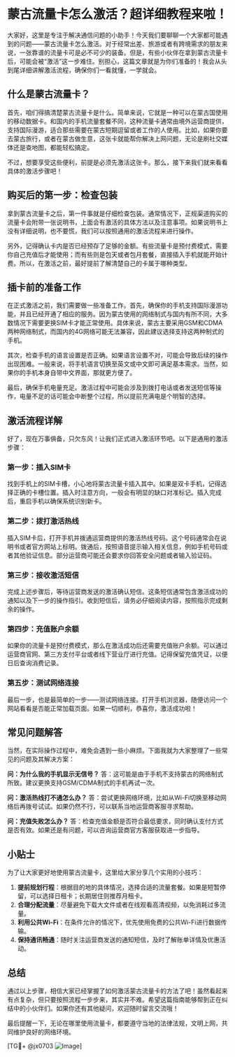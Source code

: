 # 蒙古流量卡怎么激活？超详细教程来啦！

大家好，这里是专注于解决通信问题的小助手！今天我们要聊聊一个大家都可能遇到的问题——蒙古流量卡怎么激活。对于经常出差、旅游或者有跨境需求的朋友来说，一张靠谱的流量卡可是必不可少的装备。但是，有些小伙伴在拿到蒙古流量卡后，可能会被“激活”这一步难住。别担心，这篇文章就是为你们准备的！我会从头到尾详细讲解激活流程，确保你们一看就懂，一学就会。

## 什么是蒙古流量卡？

首先，咱们得搞清楚蒙古流量卡是什么。简单来说，它就是一种可以在蒙古国使用的移动数据卡。和国内的手机流量套餐不同，这种流量卡通常由境外运营商提供，支持国际漫游，适合那些需要在蒙古短期逗留或者工作的人使用。比如，如果你要去蒙古旅行，或者在蒙古做生意，这张卡就能帮你解决上网问题，无论是刷社交媒体还是查地图，都能轻松搞定。

不过，想要享受这些便利，前提是必须先激活这张卡。那么，接下来我们就来看看具体的激活步骤吧！

## 购买后的第一步：检查包装

拿到蒙古流量卡之后，第一件事就是仔细检查包装。通常情况下，正规渠道购买的流量卡会附带一张说明书，上面会有激活的具体方法以及注意事项。如果说明书上没有详细说明，也不要慌，我们可以按照通用的激活流程来进行操作。

另外，记得确认卡内是否已经预存了足够的金额。有些流量卡是预付费模式，需要你自己充值后才能使用；而有些则是包天或者包月套餐，直接插入手机就能开始计费。所以，在激活之前，最好提前了解清楚自己的卡属于哪种类型。

## 插卡前的准备工作

在正式激活之前，我们需要做一些准备工作。首先，确保你的手机支持国际漫游功能，并且已经开通了相应的服务。因为蒙古使用的网络制式与国内有所不同，大多数情况下需要更换SIM卡才能正常使用。具体来说，蒙古主要采用GSM和CDMA两种网络制式，而国内的4G网络可能无法兼容，因此建议选择支持这两种制式的手机。

其次，检查手机的语言设置是否正确。如果语言设置不对，可能会导致后续的操作出现困难。一般来说，将手机语言切换至英文或中文即可满足基本需求。当然，如果你的手机本身自带中文界面，那就更方便了。

最后，确保手机电量充足。激活过程中可能会涉及到拨打电话或者发送短信等操作，电量不足的话可能会中断整个过程，所以提前充满电是个明智的选择。

## 激活流程详解

好了，现在万事俱备，只欠东风！让我们正式进入激活环节吧。以下是通用的激活步骤：

### 第一步：插入SIM卡

找到手机上的SIM卡槽，小心地将蒙古流量卡插入其中。如果是双卡手机，记得选择正确的卡槽位置。插入时注意方向，一般会有明显的缺口对准标记。插入完成后，重启手机以确保系统识别新卡。

### 第二步：拨打激活热线

插入SIM卡后，打开手机并拨通运营商提供的激活热线号码。这个号码通常会在说明书或者官方网站上标明。拨通后，按照语音提示输入相关信息，例如手机号码或者其他验证信息。部分运营商可能还会要求你回答安全问题或者输入验证码。

### 第三步：接收激活短信

完成上述步骤后，等待运营商发送的激活确认短信。这条短信通常包含激活成功的通知以及下一步的操作指引。收到短信后，请务必仔细阅读内容，按照指示完成剩余的操作。

### 第四步：充值账户余额

如果你的流量卡是预付费模式，那么在激活成功后还需要充值账户余额。可以通过运营商官网、第三方支付平台或者线下营业厅进行充值。记得保留充值凭证，以便日后查询消费记录。

### 第五步：测试网络连接

最后一步，也是最简单的一步——测试网络连接。打开手机浏览器，随便访问一个网站看看是否能正常加载页面。如果一切顺利，恭喜你，激活成功啦！

## 常见问题解答

当然，在实际操作过程中，难免会遇到一些小麻烦。下面我就为大家整理了一些常见的问题及其解决方案：

**问：为什么我的手机显示无信号？**
答：这可能是由于手机不支持蒙古的网络制式所致。建议更换支持GSM/CDMA制式的手机再试一次。

**问：激活热线打不通怎么办？**
答：尝试更换网络环境，比如从Wi-Fi切换至移动网络后再拨号试试。如果仍然不行，可以联系当地运营商客服寻求帮助。

**问：充值失败怎么办？**
答：检查充值金额是否符合最低要求，同时确认支付方式是否有效。如果还是有问题，可以咨询运营商官方客服获取进一步指导。

## 小贴士

为了让大家更好地使用蒙古流量卡，这里给大家分享几个实用的小技巧：

1. **提前规划行程**：根据目的地的具体情况，选择合适的流量套餐。如果是短暂停留，可以选择日租卡；长期居住则推荐月租卡。
2. **合理分配流量**：尽量避免下载大文件或者在线观看高清视频，以免消耗过多流量。
3. **利用公共Wi-Fi**：在条件允许的情况下，优先使用免费的公共Wi-Fi进行数据传输。
4. **保持通讯畅通**：随时关注运营商发送的通知短信，及时了解账单详情及优惠活动。

## 总结

通过以上步骤，相信大家已经掌握了如何激活蒙古流量卡的方法了吧！虽然看起来有点复杂，但只要按照流程一步步来，其实并不难。希望这篇指南能够帮到正在纠结中的小伙伴们。如果你还有其他疑问，欢迎随时留言交流哦！

最后提醒一下，无论在哪里使用流量卡，都要遵守当地的法律法规，文明上网，共同维护良好的网络环境。

[TG💪+ @jx0703 ![Image](https://github.com/user-attachments/assets/dbca1d08-cadb-493c-b0ec-ad6f7a83f270)]